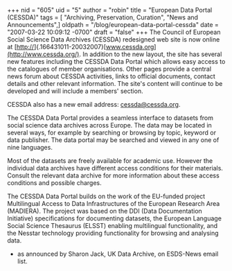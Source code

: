 +++
nid = "605"
uid = "5"
author = "robin"
title = "European Data Portal (CESSDA)"
tags = [ "Archiving, Preservation, Curation", "News and Announcements",]
oldpath = "/blog/european-data-portal-cessda"
date = "2007-03-22 10:09:12 -0700"
draft = "false"
+++
The Council of European Social Science Data Archives (CESSDA) redesigned
web site is now online at
[[http://](http://www.cessda.org/)]{.166431011-20032007}[www.cessda.org](http://www.cessda.org/).
In addition to the new layout, the site has several new features
including the CESSDA Data Portal which allows easy access to the
catalogues of member organisations. Other pages provide a central news
forum about CESSDA activities, links to official documents, contact
details and other relevant information. The site's content will
continue to be developed and will include a members' section.

CESSDA also has a new email address: cessda@cessda.org.

The CESSDA Data Portal provides a seamless interface to datasets from
social science data archives across Europe. The data may be located in
several ways, for example by searching or browsing by topic, keyword or
data publisher. The data portal may be searched and viewed in any one of
nine languages.

Most of the datasets are freely available for academic use. However the
individual data archives have different access conditions for their
materials. Consult the relevant data archive for more information about
these access conditions and possible charges.

The CESSDA Data Portal builds on the work of the EU-funded project
Multilingual Access to Data Infrastructures of the European Research
Area (MADIERA). The project was based on the DDI (Data Documentation
Initiative) specifications for documenting datasets, the European
Language Social Science Thesaurus (ELSST) enabling multilingual
functionality, and the Nesstar technology providing functionality for
browsing and analysing data.

- as announced by Sharon Jack, UK Data Archive, on ESDS-News email
list.
